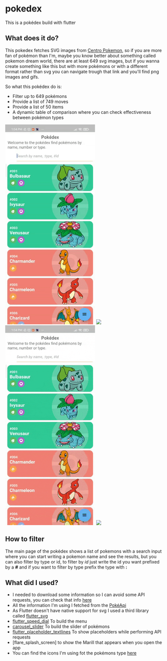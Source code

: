 # pokedex
This is a pokédex build with flutter

## What does it do?
This pokedex fetches SVG images from [Centro Pokemon](https://www.cpokemon.com/pokes/dream-world/), so if you are more fan of pokémon than I'm, maybe you know better about something called pokemon dream world, there are at least 649 svg images, but if you wanna create something like this but with more pokémons or with a different format rather than svg you can navigate trough that link and you'll find png images and gifs.

So what this pokédex do is:

- Filter up to 649 pokémons
- Provide a list of 749 moves
- Provide a list of 50 items
- A dynamic table of comparison where you can check effectiveness between pokémon types

![](https://github.com/JuanPabloOS/pokedex/blob/master/readme-assets/filter.gif)
![](https://github.com/JuanPabloOS/pokedex/blob/master/readme-assets/slider.gif)
![](https://github.com/JuanPabloOS/pokedex/blob/master/readme-assets/comparison.gif)
![](https://github.com/JuanPabloOS/pokedex/blob/master/readme-assets/types.gif)
## How to filter

The main page of the pokédex shows a list of pokemons with a search input where you can start writing a pokemon name and see the results, but you can also filter by type or id, to filter by *id* just write the id you want prefixed by a **#** and if you want to filter by type prefix the type with **:**

## What did I used?

- I needed to download some information so I can avoid some API requests, you can check that info [here](https://github.com/JuanPabloOS/pokedex/tree/master/lib/data)
- All the information I'm using I fetched from the [PokéApi](https://pokeapi.co/)
- As Flutter doesn't have native support for svg I used a third library called [flutter_svg](https://pub.dev/packages/flutter_svg)
- [flutter_speed_dial](https://pub.dev/packages/flutter_speed_dial) To build the menu
- [carousel_slider](https://pub.dev/packages/flutter_speed_dial) To build the slider of pokémons
- [flutter_placeholder_textlines](https://pub.dev/packages/flutter_placeholder_textlines) To show placeholders while performing API requests
- [flare_splash_screen] to show the Marill that appears when you open the app
- You can find the icons I'm using fot the pokémons type [here](https://www.sketchappsources.com/resource/download-3954.html)